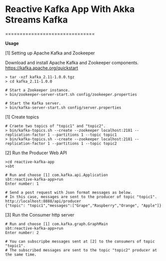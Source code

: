 # Reactive Kafka App With Akka Streams Kafka
===============================


**Usage** 

 [1] Setting up Apache Kafka and Zookeeper

Download and install Apache Kafka and Zookeeper components.
https://kafka.apache.org/quickstart

    > tar -xzf kafka_2.11-1.0.0.tgz
    > cd kafka_2.11-1.0.0
    
    # Start a Zookeeper instance.
    > bin/zookeeper-server-start.sh config/zookeeper.properties
    
    # Start the Kafka server.
    > bin/kafka-server-start.sh config/server.properties
    
 [1] Create topics 

    # Craete two topics of "topic1" and "topic2".
    > bin/kafka-topics.sh --create --zookeeper localhost:2181 --replication-factor 1 --partitions 1 --topic topic1 
    > bin/kafka-topics.sh --create --zookeeper localhost:2181 --replication-factor 1 --partitions 1 --topic topic2 

 [2] Run the Producer Web API

    >cd reactive-kafka-app
    >sbt
    
    # Run and choose [1] com.kafka.api.Application
    sbt:reactive-kafka-app>run
    Enter number: 1
    
    # Send a post request with Json format messages as below.
    # In this case, messages are sent to the producer of topic "topic1".
    http://localhost:8888/api/producer
    {"topic": "topic1","messages":["Grape","Raspberry","Orange", "Apple"]}
    
 [3] Run the Consumer http server
    
    # Run and choose [1] com.kafka.graph.GraphMain
    sbt:reactive-kafka-app>run
    Enter number: 2
    
    # You can subscripbe messages sent at [2] to the consumers of topic "topic1".
    # The subscribed messages are sent to the topic "topic2" producer at the same time.

